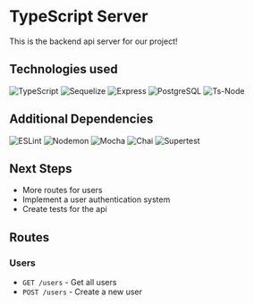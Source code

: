 # TypeScript Server

This is the backend api server for our project!

## Technologies used

![TypeScript](https://img.shields.io/badge/TypeScript%20-%23007ACC.svg?style=for-the-badge&logo=typescript&logoColor=white)
![Sequelize](https://img.shields.io/badge/Sequelize%20-%2343853D.svg?style=for-the-badge&logo=sequelize&logoColor=white)
![Express](https://img.shields.io/badge/Express%20-%23404d59.svg?style=for-the-badge&logo=express&logoColor=white)
![PostgreSQL](https://img.shields.io/badge/PostgreSQL%20-%23336791.svg?style=for-the-badge&logo=postgresql&logoColor=white)
![Ts-Node](https://img.shields.io/badge/Ts--Node%20-%233178C6.svg?style=for-the-badge&logo=typescript&logoColor=white)

## Additional Dependencies

![ESLint](https://img.shields.io/badge/ESLint%20-%234B32C3.svg?style=for-the-badge&logo=eslint&logoColor=white)
![Nodemon](https://img.shields.io/badge/Nodemon%20-%23000000.svg?style=for-the-badge&logo=nodemon&logoColor=white)
![Mocha](https://img.shields.io/badge/Mocha%20-%238D6748.svg?style=for-the-badge&logo=mocha&logoColor=white)
![Chai](https://img.shields.io/badge/Chai%20-%23F6ECD9.svg?style=for-the-badge&logo=chai&logoColor=black)
![Supertest](https://img.shields.io/badge/Supertest%20-%23F6ECD9.svg?style=for-the-badge&logo=supertest&logoColor=black)

## Next Steps

- More routes for users
- Implement a user authentication system
- Create tests for the api

## Routes

### Users

- `GET /users` - Get all users
- `POST /users` - Create a new user


